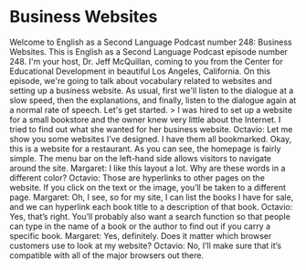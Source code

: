 # Business Websites

Welcome to English as a Second Language Podcast number 248: Business Websites.  This is English as a Second Language Podcast episode number 248.  I'm your host, Dr. Jeff McQuillan, coming to you from the Center for Educational Development in beautiful Los Angeles, California.  On this episode, we're going to talk about vocabulary related to websites and setting up a business website.  As usual, first we'll listen to the dialogue at a slow speed, then the explanations, and finally, listen to the dialogue again at a normal rate of speech.  Let's get started.  > I was hired to set up a website for a small bookstore and the owner knew very little about the Internet.  I tried to find out what she wanted for her business website.  Octavio:  Let me show you some websites I’ve designed.  I have them all bookmarked.  Okay, this is a website for a restaurant.  As you can see, the homepage is fairly simple.  The menu bar on the left-hand side allows visitors to navigate around the site.  Margaret:  I like this layout a lot.  Why are these words in a different color?  Octavio:  Those are hyperlinks to other pages on the website.  If you click on the text or the image, you’ll be taken to a different page.    Margaret:  Oh, I see, so for my site, I can list the books I have for sale, and we can hyperlink each book title to a description of that book.  Octavio:  Yes, that’s right.  You’ll probably also want a search function so that people can type in the name of a book or the author to find out if you carry a specific book.    Margaret:  Yes, definitely.  Does it matter which browser customers use to look at my website?  Octavio:  No, I’ll make sure that it’s compatible with all of the major browsers out there. 
